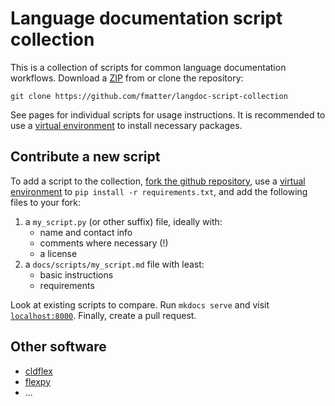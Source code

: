 # Language documentation script collection
This is a collection of scripts for common language documentation workflows.
Download a [ZIP](https://github.com/fmatter/langdoc-script-collection/archive/refs/heads/main.zip) from or clone the repository:

```
git clone https://github.com/fmatter/langdoc-script-collection
```

See pages for individual scripts for usage instructions.
It is recommended to use a [virtual environment](https://docs.python.org/3/library/venv.html) to install necessary packages.

## Contribute a new script
To add a script to the collection, [fork the github repository](https://github.com/fmatter/langdoc-script-collection/fork), use a [virtual environment](https://docs.python.org/3/library/venv.html) to `pip install -r requirements.txt`, and add the following files to your fork:

1. a `my_script.py` (or other suffix) file, ideally with:
    * name and contact info
    * comments where necessary (!)
    * a license
2. a `docs/scripts/my_script.md` file with least:
    * basic instructions
    * requirements

Look at existing scripts to compare.
Run `mkdocs serve` and visit [`localhost:8000`](http://localhost:8000).
Finally, create a pull request.

## Other software
* [cldflex](https://fl.mt/cldflex)
* [flexpy](https://github.com/Kuhron/flexpy)
* ...